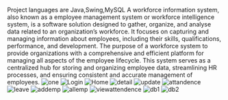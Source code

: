Project languages are Java,Swing,MySQL 
A workforce information system, also known as a employee management system or 
workforce intelligence system, is a software solution designed to gather, organize, and 
analyse data related to an organization’s workforce. It focuses on capturing and managing 
information about employees, including their skills, qualifications, performance, and 
development.
The purpose of a workforce system to provide organizations with a comprehensive and 
efficient platform for managing all aspects of the employee lifecycle. This system serves 
as a centralized hub for storing and organizing employee data, streamlining HR processes, 
and ensuring consistent and accurate management of employees.
![one](https://github.com/Yogesh-sa1n1/Employee_Management_System/assets/84224353/97348af7-cdbf-4bcf-b81f-1c7136d473a5)
![Login](https://github.com/Yogesh-sa1n1/Employee_Management_System/assets/84224353/7b37fbda-80fb-4b0c-aadf-41390cdb8347)
![Home](https://github.com/Yogesh-sa1n1/Employee_Management_System/assets/84224353/7d43e33e-df5b-4b88-afe7-6dbd8a5165b5)
![detail](https://github.com/Yogesh-sa1n1/Employee_Management_System/assets/84224353/b2ab4442-1652-4145-ab3d-974d39a51982)
![update](https://github.com/Yogesh-sa1n1/Employee_Management_System/assets/84224353/8548958e-9235-4bba-83c2-ccd390d90284)
![attandence](https://github.com/Yogesh-sa1n1/Employee_Management_System/assets/84224353/c66002a2-c697-47c5-9c69-203c157ee368)
![leave](https://github.com/Yogesh-sa1n1/Employee_Management_System/assets/84224353/48d9ecef-210a-44f2-9de3-3974d6edd503)
![addemp](https://github.com/Yogesh-sa1n1/Employee_Management_System/assets/84224353/27c55e5e-a2d0-4b48-8fc8-9a93517e4b43)
![allemp](https://github.com/Yogesh-sa1n1/Employee_Management_System/assets/84224353/7cd5af90-6872-424a-82fe-987b9c82b87b)
![viewattendence](https://github.com/Yogesh-sa1n1/Employee_Management_System/assets/84224353/365d94c3-ac39-4ec9-ae35-f64542dd904f)
![db1](https://github.com/Yogesh-sa1n1/Employee_Management_System/assets/84224353/e7e0b05a-0993-4544-929b-bdf4ae62ff84)
![db2](https://github.com/Yogesh-sa1n1/Employee_Management_System/assets/84224353/3618ed35-1ac0-418d-9805-ce1eea25de46)
